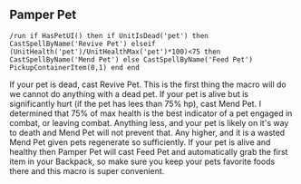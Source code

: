 ## Pamper Pet
```
/run if HasPetUI() then if UnitIsDead('pet') then CastSpellByName('Revive Pet') elseif (UnitHealth('pet')/UnitHealthMax('pet')*100)<75 then CastSpellByName('Mend Pet') else CastSpellByName('Feed Pet') PickupContainerItem(0,1) end end
```

If your pet is dead, cast Revive Pet. This is the first thing the macro will do we cannot do anything with a dead pet. If your pet is alive but is significantly hurt (if the pet has lees than 75% hp), cast Mend Pet. I determined that 75% of max health is the best indicator of a pet engaged in combat, or leaving combat. Anything less, and your pet is likely on it's way to death and Mend Pet will not prevent that. Any higher, and it is a wasted Mend Pet given pets regenerate so sufficiently. If your pet is alive and healthy then Pamper Pet will cast Feed Pet and automatically grab the first item in your Backpack, so make sure you keep your pets favorite foods there and this macro is super convenient.